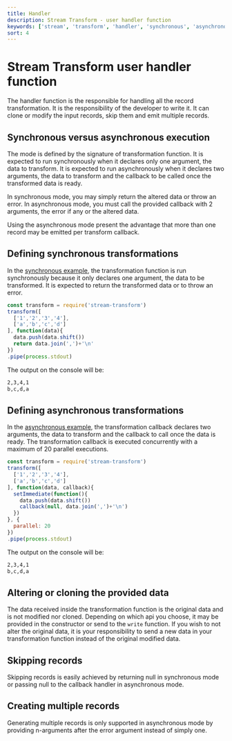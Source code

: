 ```yaml
---
title: Handler
description: Stream Transform - user handler function
keywords: ['stream', 'transform', 'handler', 'synchronous', 'asynchronous', 'alter', 'skip', 'clone']
sort: 4
---
```


# Stream Transform user handler function

The handler function is the responsible for handling all the record transformation. It is the responsibility of the developer to write it. It can clone or modify the input records, skip them and emit multiple records.

## Synchronous versus asynchronous execution

The mode is defined by the signature of transformation function. It is expected to run synchronously when it declares only one argument, the data to transform. It is expected to run asynchronously when it declares two arguments, the data to transform and the callback to be called once the transformed data is ready.

In synchronous mode, you may simply return the altered data or throw an error. In asynchronous mode, you must call the provided callback with 2 arguments, the error if any or the altered data.

Using the asynchronous mode present the advantage that more than one record may be emitted per transform callback.


## Defining synchronous transformations

In the [synchronous example](https://github.com/adaltas/node-stream-transform/blob/master/samples/module.sync.js), the transformation function is run synchronously because it only declares one argument, the data to be transformed. It is expected to return the transformed data or to throw an error.

```js
const transform = require('stream-transform')
transform([
  ['1','2','3','4'],
  ['a','b','c','d']
], function(data){
  data.push(data.shift())
  return data.join(',')+'\n'
})
.pipe(process.stdout)
```

The output on the console will be:

```bash
2,3,4,1
b,c,d,a
```

## Defining asynchronous transformations

In the [asynchronous example](https://github.com/adaltas/node-stream-transform/blob/master/samples/module.async.js), the transformation callback declares two arguments, the data to transform and the callback to call once the data is ready. The transformation callback is executed concurrently with a maximum of 20 parallel executions.

```js
const transform = require('stream-transform')
transform([
  ['1','2','3','4'],
  ['a','b','c','d']
], function(data, callback){
  setImmediate(function(){
    data.push(data.shift())
    callback(null, data.join(',')+'\n')
  })
}, {
  parallel: 20
})
.pipe(process.stdout)
```

The output on the console will be:

```bash
2,3,4,1
b,c,d,a
```

## Altering or cloning the provided data

The data received inside the transformation function is the original data and is not modified nor cloned. Depending on which api you choose, it may be provided in the constructor or send to the `write` function. If you wish to not alter the original data, it is your responsibility to send a new data in your transformation function instead of the original modified data.

## Skipping records

Skipping records is easily achieved by returning null in synchronous mode or passing null to the callback handler in asynchronous mode.

## Creating multiple records

Generating multiple records is only supported in asynchronous mode by providing n-arguments after the error argument instead of simply one.

